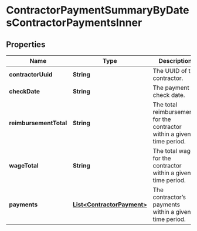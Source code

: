 

# ContractorPaymentSummaryByDatesContractorPaymentsInner



## Properties

| Name | Type | Description | Notes |
|------------ | ------------- | ------------- | -------------|
|**contractorUuid** | **String** | The UUID of the contractor. |  [optional] [readonly] |
|**checkDate** | **String** | The payment check date. |  [optional] [readonly] |
|**reimbursementTotal** | **String** | The total reimbursements for the contractor within a given time period. |  [optional] [readonly] |
|**wageTotal** | **String** | The total wages for the contractor within a given time period. |  [optional] [readonly] |
|**payments** | [**List&lt;ContractorPayment&gt;**](ContractorPayment.md) | The contractor’s payments within a given time period.  |  [optional] [readonly] |




